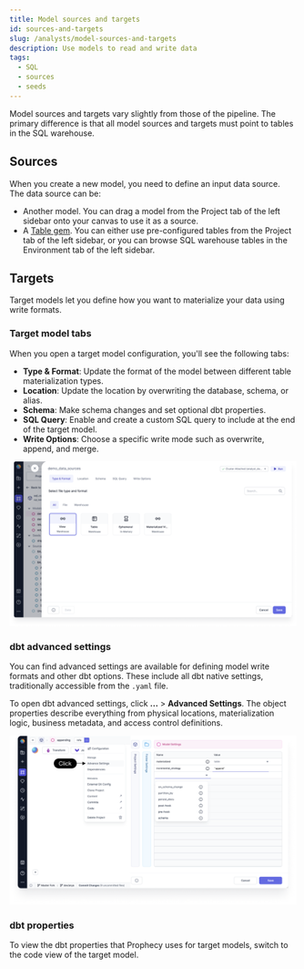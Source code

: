 ```yaml
---
title: Model sources and targets
id: sources-and-targets
slug: /analysts/model-sources-and-targets
description: Use models to read and write data
tags:
  - SQL
  - sources
  - seeds
---
```


Model sources and targets vary slightly from those of the pipeline. The primary difference is that all model sources and targets must point to tables in the SQL warehouse.

## Sources

When you create a new model, you need to define an input data source. The data source can be:

- Another model. You can drag a model from the Project tab of the left sidebar onto your canvas to use it as a source.
- A [Table gem](/analysts/table). You can either use pre-configured tables from the Project tab of the left sidebar, or you can browse SQL warehouse tables in the Environment tab of the left sidebar.

## Targets

Target models let you define how you want to materialize your data using write formats.

### Target model tabs

When you open a target model configuration, you'll see the following tabs:

- **Type & Format**: Update the format of the model between different table materialization types.
- **Location**: Update the location by overwriting the database, schema, or alias.
- **Schema**: Make schema changes and set optional dbt properties.
- **SQL Query**: Enable and create a custom SQL query to include at the end of the target model.
- **Write Options**: Choose a specific write mode such as overwrite, append, and merge.

![Target Model tabs](img/type-and-format.png)

### dbt advanced settings

You can find advanced settings are available for defining model write formats and other dbt options. These include all dbt native settings, traditionally accessible from the `.yaml` file.

To open dbt advanced settings, click **...** > **Advanced Settings**. The object properties describe everything from physical locations, materialization logic, business metadata, and access control definitions.

![Advance Settings](img/advance-settings.png)

### dbt properties

To view the dbt properties that Prophecy uses for target models, switch to the code view of the target model.
